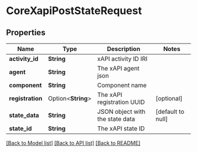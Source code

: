 # CoreXapiPostStateRequest

## Properties

Name | Type | Description | Notes
------------ | ------------- | ------------- | -------------
**activity_id** | **String** | xAPI activity ID IRI | 
**agent** | **String** | The xAPI agent json | 
**component** | **String** | Component name | 
**registration** | Option<**String**> | The xAPI registration UUID | [optional]
**state_data** | **String** | JSON object with the state data | [default to null]
**state_id** | **String** | The xAPI state ID | 

[[Back to Model list]](../README.md#documentation-for-models) [[Back to API list]](../README.md#documentation-for-api-endpoints) [[Back to README]](../README.md)


